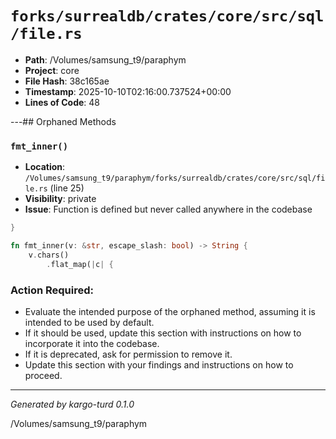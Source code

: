 # `forks/surrealdb/crates/core/src/sql/file.rs`

- **Path**: /Volumes/samsung_t9/paraphym
- **Project**: core
- **File Hash**: 38c165ae  
- **Timestamp**: 2025-10-10T02:16:00.737524+00:00  
- **Lines of Code**: 48

---## Orphaned Methods


### `fmt_inner()`

- **Location**: `/Volumes/samsung_t9/paraphym/forks/surrealdb/crates/core/src/sql/file.rs` (line 25)
- **Visibility**: private
- **Issue**: Function is defined but never called anywhere in the codebase

```rust
}

fn fmt_inner(v: &str, escape_slash: bool) -> String {
	v.chars()
		.flat_map(|c| {
```

### Action Required:

- Evaluate the intended purpose of the orphaned method, assuming it is intended to be used by default.
- If it should be used, update this section with instructions on how to incorporate it into the codebase.
- If it is deprecated, ask for permission to remove it.
- Update this section with your findings and instructions on how to proceed.

---

*Generated by kargo-turd 0.1.0*

/Volumes/samsung_t9/paraphym